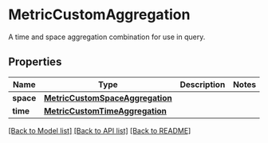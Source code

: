 # MetricCustomAggregation

A time and space aggregation combination for use in query.

## Properties
Name | Type | Description | Notes
------------ | ------------- | ------------- | -------------
**space** | [**MetricCustomSpaceAggregation**](MetricCustomSpaceAggregation.md) |  | 
**time** | [**MetricCustomTimeAggregation**](MetricCustomTimeAggregation.md) |  | 

[[Back to Model list]](README.md#documentation-for-models) [[Back to API list]](README.md#documentation-for-api-endpoints) [[Back to README]](README.md)


